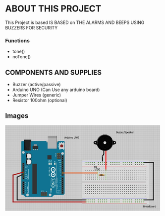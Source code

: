 # ABOUT THIS PROJECT

This Project is based IS BASED on THE ALARMS AND BEEPS USING BUZZERS FOR SECURITY

### Functions

- tone()
- noTone()

## COMPONENTS AND SUPPLIES

- Buzzer (active/passive)
- Arduino UNO (Can Use any arduino board)
- Jumper Wires (generic)
- Resistor 100ohm (optional)

## Images

<img width="500px" src="https://github.com/sasankaweera123/Arduino-Learning/blob/main/Session_03/IMG/img.jpg">
